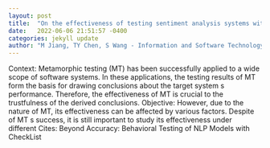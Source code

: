 ```yaml
---
layout: post
title:  "On the effectiveness of testing sentiment analysis systems with metamorphic testing"
date:   2022-06-06 21:51:57 -0400
categories: jekyll update
author: "M Jiang, TY Chen, S Wang - Information and Software Technology, 2022"
---
```

Context: Metamorphic testing (MT) has been successfully applied to a wide scope of software systems. In these applications, the testing results of MT form the basis for drawing conclusions about the target system s performance. Therefore, the effectiveness of MT is crucial to the trustfulness of the derived conclusions. Objective: However, due to the nature of MT, its effectiveness can be affected by various factors. Despite of MT s success, it is still important to study its effectiveness under different  Cites: Beyond Accuracy: Behavioral Testing of NLP Models with CheckList